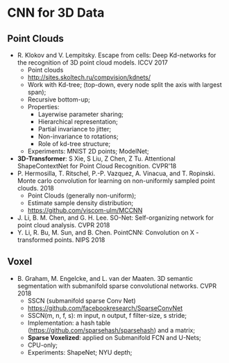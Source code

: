 # CNN for 3D Data

## Point Clouds
- R. Klokov and V. Lempitsky. Escape from cells: Deep Kd-networks for the recognition of 3D point cloud models. ICCV 2017
	- Point clouds
	- http://sites.skoltech.ru/compvision/kdnets/
	- Work with Kd-tree; (top-down, every node split the axis with largest span);
	- Recursive bottom-up;
	- Properties:
		- Layerwise parameter sharing;
		- Hierarchical representation;
		- Partial invariance to jitter;
		- Non-invariance to rotations;
		- Role of kd-tree structure;
	- Experiments: MNIST 2D points; ModelNet;
- **3D-Transformer**: S Xie, S Liu, Z Chen, Z Tu. Attentional ShapeContextNet for Point Cloud Recognition. CVPR'18
- P. Hermosilla, T. Ritschel, P.-P. Vazquez, A. Vinacua,  and T. Ropinski. Monte carlo convolution for learning on non-uniformly sampled point clouds. 2018
	- Point Clouds (generally non-uniform);
	- Estimate sample density distribution;
	- https://github.com/viscom-ulm/MCCNN
- J. Li, B. M. Chen, and G. H. Lee. SO-Net: Self-organizing network for point cloud analysis. CVPR 2018
- Y. Li, R. Bu, M. Sun, and B. Chen. PointCNN: Convolution on X -transformed points. NIPS 2018

## Voxel
- B. Graham, M. Engelcke, and L. van der Maaten. 3D semantic segmentation with submanifold sparse convolutional networks. CVPR 2018
	- SSCN (submanifold sparse Conv Net)
	- https://github.com/facebookresearch/SparseConvNet
	- SSCN(m, n, f, s): m input, n output, f filter-size, s stride;
	- Implementation: a hash table (https://github.com/sparsehash/sparsehash) and a matrix;
	- **Sparse Voxelized**: applied on Submanifold FCN and U-Nets;
	- CPU-only;
	- Experiments: ShapeNet; NYU depth;